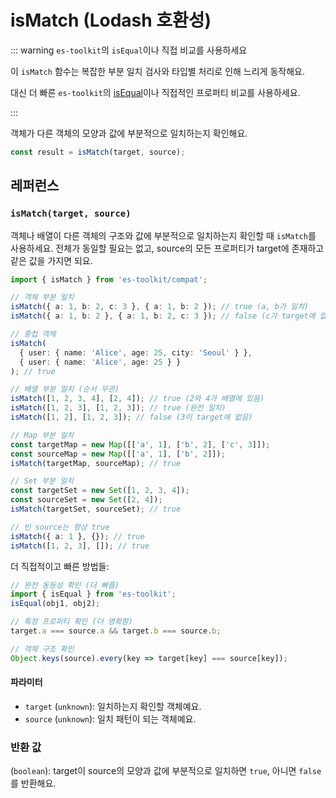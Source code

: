# isMatch (Lodash 호환성)

::: warning `es-toolkit`의 `isEqual`이나 직접 비교를 사용하세요

이 `isMatch` 함수는 복잡한 부분 일치 검사와 타입별 처리로 인해 느리게 동작해요.

대신 더 빠른 `es-toolkit`의 [isEqual](../../predicate/isEqual.md)이나 직접적인 프로퍼티 비교를 사용하세요.

:::

객체가 다른 객체의 모양과 값에 부분적으로 일치하는지 확인해요.

```typescript
const result = isMatch(target, source);
```

## 레퍼런스

### `isMatch(target, source)`

객체나 배열이 다른 객체의 구조와 값에 부분적으로 일치하는지 확인할 때 `isMatch`를 사용하세요. 전체가 동일할 필요는 없고, source의 모든 프로퍼티가 target에 존재하고 같은 값을 가지면 되요.

```typescript
import { isMatch } from 'es-toolkit/compat';

// 객체 부분 일치
isMatch({ a: 1, b: 2, c: 3 }, { a: 1, b: 2 }); // true (a, b가 일치)
isMatch({ a: 1, b: 2 }, { a: 1, b: 2, c: 3 }); // false (c가 target에 없음)

// 중첩 객체
isMatch(
  { user: { name: 'Alice', age: 25, city: 'Seoul' } },
  { user: { name: 'Alice', age: 25 } }
); // true

// 배열 부분 일치 (순서 무관)
isMatch([1, 2, 3, 4], [2, 4]); // true (2와 4가 배열에 있음)
isMatch([1, 2, 3], [1, 2, 3]); // true (완전 일치)
isMatch([1, 2], [1, 2, 3]); // false (3이 target에 없음)

// Map 부분 일치
const targetMap = new Map([['a', 1], ['b', 2], ['c', 3]]);
const sourceMap = new Map([['a', 1], ['b', 2]]);
isMatch(targetMap, sourceMap); // true

// Set 부분 일치
const targetSet = new Set([1, 2, 3, 4]);
const sourceSet = new Set([2, 4]);
isMatch(targetSet, sourceSet); // true

// 빈 source는 항상 true
isMatch({ a: 1 }, {}); // true
isMatch([1, 2, 3], []); // true
```

더 직접적이고 빠른 방법들:

```typescript
// 완전 동등성 확인 (더 빠름)
import { isEqual } from 'es-toolkit';
isEqual(obj1, obj2);

// 특정 프로퍼티 확인 (더 명확함)
target.a === source.a && target.b === source.b;

// 객체 구조 확인
Object.keys(source).every(key => target[key] === source[key]);
```

#### 파라미터

- `target` (`unknown`): 일치하는지 확인할 객체예요.
- `source` (`unknown`): 일치 패턴이 되는 객체예요.

### 반환 값

(`boolean`): target이 source의 모양과 값에 부분적으로 일치하면 `true`, 아니면 `false`를 반환해요.